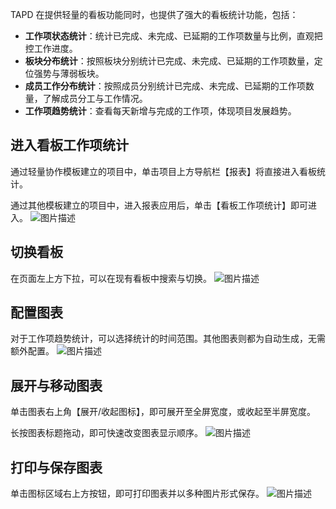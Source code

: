 TAPD 在提供轻量的看板功能同时，也提供了强大的看板统计功能，包括：
 
- **工作项状态统计**：统计已完成、未完成、已延期的工作项数量与比例，直观把控工作进度。
- **板块分布统计**：按照板块分别统计已完成、未完成、已延期的工作项数量，定位强势与薄弱板块。
- **成员工作分布统计**：按照成员分别统计已完成、未完成、已延期的工作项数量，了解成员分工与工作情况。
- **工作项趋势统计**：查看每天新增与完成的工作项，体现项目发展趋势。

  

 

## 进入看板工作项统计

通过轻量协作模板建立的项目中，单击项目上方导航栏【报表】将直接进入看板统计。

通过其他模板建立的项目中，进入报表应用后，单击【看板工作项统计】即可进入。
![图片描述](https://main.qcloudimg.com/raw/093efb760de0f7db4944fcee1b4d1238.png)

 

## 切换看板

在页面左上方下拉，可以在现有看板中搜索与切换。
![图片描述](https://main.qcloudimg.com/raw/1cc241b802a6fe9b15f2b6d5ef2e92f9.png)

 

## 配置图表

对于工作项趋势统计，可以选择统计的时间范围。其他图表则都为自动生成，无需额外配置。
![图片描述](https://main.qcloudimg.com/raw/956e54ff6fa89a929ae9c2927bea9a56.png)

 

## 展开与移动图表

单击图表右上角【展开/收起图标】，即可展开至全屏宽度，或收起至半屏宽度。

长按图表标题拖动，即可快速改变图表显示顺序。
![图片描述](https://main.qcloudimg.com/raw/29fcfa7f11c91a4248d2947c0e20c67d.png)

## 打印与保存图表

单击图标区域右上方按钮，即可打印图表并以多种图片形式保存。
![图片描述](https://main.qcloudimg.com/raw/adb18deb4756a3f58835c819a7b54359.png)

